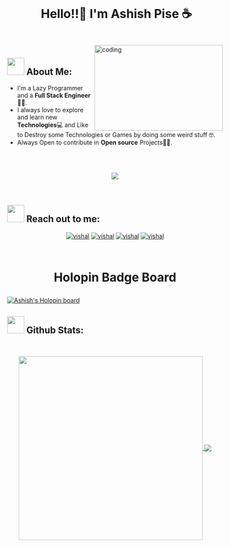 # <p align="center">️ **Hello!!:wave: I'm Ashish Pise** ☕</p>

</br>


<img align="right" alt="coding" width="300" height="200"  src="https://c.tenor.com/41I-iMyClCgAAAAd/programmer-programming.gif">

## <img src="https://c.tenor.com/NCRHhqkXrJYAAAAi/programmers-go-internet.gif" width="40" > **About Me:**

- I'm a Lazy Programmer and a **Full Stack Engineer👨‍💻**.
- I always love to explore and learn new **Technologies**💻 and Like to Destroy some Technologies or Games by doing some weird stuff 🤓.
- Always Open to contribute in **Open source** Projects👨‍💻.

</br>
</br>
<p align="center">
   <img align="center" src="https://github-readme-streak-stats.herokuapp.com/?user=AshishisLiquid&theme=radical&hide_border=true"/>
</p>

</br>

## <img src="https://media.giphy.com/media/LnQjpWaON8nhr21vNW/giphy.gif" width="40"> **Reach out to me:**

<p align="center">
<a href="https://www.linkedin.com/in/ashishpise/" target="blank"><img align="center" src="https://img.shields.io/badge/-LinkedIn-0e76a8?logoWidth=40style=flat-square&logo=Linkedin&logoColor=white" alt="vishal" /></a>
<a href="https://github.com/AshishisLiquid" target="blank"><img align="center" src="https://img.shields.io/badge/Website-3b5998?logoWidth=40style=flat-square&logo=google-chrome&logoColor=white" alt="vishal" /></a>
<a href="https://twitter.com/AshishisEiscue" target="blank"><img align="center" src="https://img.shields.io/badge/-Twitter-00acee?logoWidth=40style=flat-square&logo=Twitter&logoColor=white" alt="vishal" /></a>
<a href="mailto:ashishpise111@gmail.com" target="blank"><img align="center" src="https://img.shields.io/badge/-Gmail-EA4335?logoWidth=40style=flat-square&logo=Gmail&logoColor=white" alt="vishal" /></a>

</p>
</br>

# <p align="center"> **Holopin Badge Board** </p>
[![Ashish's Holopin board](https://holopin.io/api/user/board?user=liquid)](https://holopin.io/@liquid)

## <img src="https://media.giphy.com/media/ZCN6F3FAkwsyOGU2RS/giphy.gif" width="40"> **Github Stats:**

</br>
<p align="center">
 <a href="https://github.com/AshishisLiquid">
  <img width="430" align="center" src="https://github-readme-stats.vercel.app/api?username=AshishisLiquid&show_icons=true&theme=radical&count_private=true">
 </a>

 <a href="https://github.com/AshishisLiquid">
   <img align="center" src="https://github-readme-stats.anuraghazra1.vercel.app/api/top-langs/?username=AshishisLiquid&layout=compact&theme=radical&langs_count=6" />
 </a>
</p>
